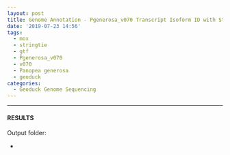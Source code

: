 ```yaml
---
layout: post
title: Genome Annotation - Pgenerosa_v070 Transcript Isoform ID with Stringtie on Mox
date: '2019-07-23 14:56'
tags: 
  - mox
  - stringtie
  - gtf
  - Pgenerosa_v070
  - v070
  - Panopea generosa
  - geoduck
categories: 
  - Geoduck Genome Sequencing
---
```




---

#### RESULTS

Output folder:

- []()

